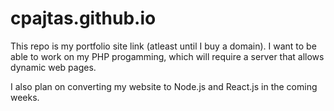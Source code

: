 # cpajtas.github.io

This repo is my portfolio site link (atleast until I buy a domain). I want to be able to work on my PHP progamming,
which will require a server that allows dynamic web pages. 

I also plan on converting my website to Node.js and React.js in the coming weeks.

